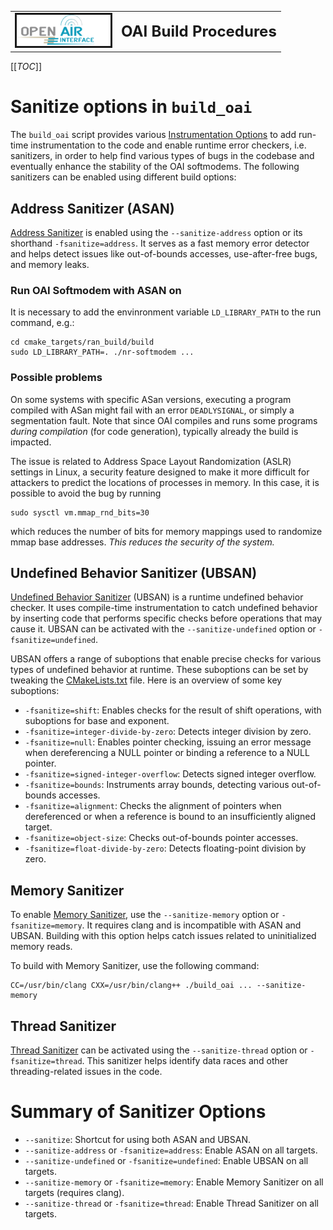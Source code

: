 <table style="border-collapse: collapse; border: none;">
  <tr style="border-collapse: collapse; border: none;">
    <td style="border-collapse: collapse; border: none;">
      <a href="http://www.openairinterface.org/">
         <img src="./../images/oai_final_logo.png" alt="" border=3 height=50 width=150>
         </img>
      </a>
    </td>
    <td style="border-collapse: collapse; border: none; vertical-align: center;">
      <b><font size = "5">OAI Build Procedures</font></b>
    </td>
  </tr>
</table>

[[_TOC_]]

# Sanitize options in `build_oai`

The `build_oai` script provides various [Instrumentation Options](https://gcc.gnu.org/onlinedocs/gcc/Instrumentation-Options.html) to add run-time instrumentation to the code and enable runtime error checkers, i.e. sanitizers, in order to help find various types of bugs in the codebase and eventually enhance the stability of the OAI softmodems.  The following sanitizers can be enabled using different build options:

## Address Sanitizer (ASAN)
[Address Sanitizer](https://github.com/google/sanitizers/wiki/AddressSanitizer) is enabled using the `--sanitize-address` option or its shorthand `-fsanitize=address`. It serves as a fast memory error detector and helps detect issues like out-of-bounds accesses, use-after-free bugs, and memory leaks.

### Run OAI Softmodem with ASAN on

It is necessary to add the envinronment variable `LD_LIBRARY_PATH` to the run command, e.g.:
```
cd cmake_targets/ran_build/build
sudo LD_LIBRARY_PATH=. ./nr-softmodem ...
```

### Possible problems

On some systems with specific ASan versions, executing a program compiled with
ASan might fail with an error `DEADLYSIGNAL`, or simply a segmentation fault.
Note that since OAI compiles and runs some programs _during compilation_ (for
code generation), typically already the build is impacted.

The issue is related to Address Space Layout Randomization (ASLR) settings
in Linux, a security feature designed to make it more difficult for attackers
to predict the locations of processes in memory.  In this case, it is possible
to avoid the bug by running

```
sudo sysctl vm.mmap_rnd_bits=30
```

which reduces the number of bits for memory mappings used to randomize mmap
base addresses. _This reduces the security of the system._

## Undefined Behavior Sanitizer (UBSAN)
[Undefined Behavior Sanitizer](https://clang.llvm.org/docs/UndefinedBehaviorSanitizer.html) (UBSAN) is a runtime undefined behavior checker. It uses compile-time instrumentation to catch undefined behavior by inserting code that performs specific checks before operations that may cause it. UBSAN can be activated with the `--sanitize-undefined` option or `-fsanitize=undefined`.

UBSAN offers a range of suboptions that enable precise checks for various types of undefined behavior at runtime. These suboptions can be set by tweaking the [CMakeLists.txt](../../CMakeLists.txt) file. Here is an overview of some key suboptions:

* `-fsanitize=shift`: Enables checks for the result of shift operations, with suboptions for base and exponent.
* `-fsanitize=integer-divide-by-zero`: Detects integer division by zero.
* `-fsanitize=null`: Enables pointer checking, issuing an error message when dereferencing a NULL pointer or binding a reference to a NULL pointer.
* `-fsanitize=signed-integer-overflow`: Detects signed integer overflow.
* `-fsanitize=bounds`: Instruments array bounds, detecting various out-of-bounds accesses.
* `-fsanitize=alignment`: Checks the alignment of pointers when dereferenced or when a reference is bound to an insufficiently aligned target.
* `-fsanitize=object-size`: Checks out-of-bounds pointer accesses.
* `-fsanitize=float-divide-by-zero`: Detects floating-point division by zero.

## Memory Sanitizer
To enable [Memory Sanitizer](https://clang.llvm.org/docs/MemorySanitizer.html), use the `--sanitize-memory` option or `-fsanitize=memory`. It requires clang and is incompatible with ASAN and UBSAN. Building with this option helps catch issues related to uninitialized memory reads.

To build with Memory Sanitizer, use the following command:
```
CC=/usr/bin/clang CXX=/usr/bin/clang++ ./build_oai ... --sanitize-memory
```

## Thread Sanitizer
[Thread Sanitizer](https://clang.llvm.org/docs/ThreadSanitizer.html) can be activated using the `--sanitize-thread` option or `-fsanitize=thread`. This sanitizer helps identify data races and other threading-related issues in the code.

# Summary of Sanitizer Options

- `--sanitize`: Shortcut for using both ASAN and UBSAN.
- `--sanitize-address` or `-fsanitize=address`: Enable ASAN on all targets.
- `--sanitize-undefined` or `-fsanitize=undefined`: Enable UBSAN on all targets.
- `--sanitize-memory` or `-fsanitize=memory`: Enable Memory Sanitizer on all targets (requires clang).
- `--sanitize-thread` or `-fsanitize=thread`: Enable Thread Sanitizer on all targets.
